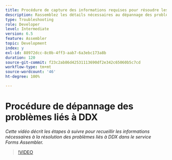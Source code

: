 ```yaml
---
title: Procédure de capture des informations requises pour résoudre les problèmes liés à DDX
description: Rassemblez les détails nécessaires au dépannage des problèmes liés à Assembler.
type: Troubleshooting
role: Developer
level: Intermediate
version: 6.5
feature: Assembler
topic: Development
index: y
exl-id: 88972dcc-8c0b-4ff3-aab7-6a3ebc173a8b
duration: 120
source-git-commit: f23c2ab86d42531113690df2e342c65060b5c7cd
workflow-type: tm+mt
source-wordcount: '46'
ht-degree: 100%

---
```


# Procédure de dépannage des problèmes liés à DDX

*Cette vidéo décrit les étapes à suivre pour recueillir les informations nécessaires à la résolution des problèmes liés à DDX dans le service Forms Assembler.*

>[!VIDEO](https://video.tv.adobe.com/v/335517?quality=12&learn=on)
